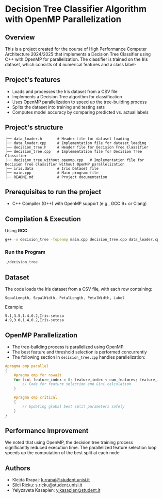 # Decision Tree Classifier Algorithm with OpenMP Parallelization

## Overview
This is a project created for the course of High Performance Computer Architecture 2024/2025 that implements a Decision Tree Classifier using C++ with OpenMP for parallelization. The classifier is trained on the Iris dataset, which consists of 4 numerical features and a class label-

## Project's features
- Loads and processes the Iris dataset from a CSV file
- Implements a Decision Tree algorithm for classification
- Uses OpenMP parallelization to speed up the tree-building process
- Splits the dataset into training and testing sets
- Computes model accuracy by comparing predicted vs. actual labels

## Project's structure
```
│── data_loader.h       # Header file for dataset loading
│── data_loader.cpp     # Implementation file for dataset loading
│── decision_tree.h     # Header file for Decision Tree Classifier
│── decision_tree.cpp   # Implementation file for Decision Tree Classifier
│── decision_tree_without_openmp.cpp   # Implementation file for Decision Tree Classifier without OpenMP parallelization
│── iris.data           # Iris Dataset file
│── main.cpp            # Main program file
│── README.md           # Project documentation
```

## Prerequisites to run the project
- C++ Compiler (G++) with OpenMP support (e.g., GCC 9+ or Clang)

## Compilation & Execution
Using **GCC**:
```sh
g++ -o decision_tree -fopenmp main.cpp decision_tree.cpp data_loader.cpp
```

### Run the Program
```sh
./decision_tree
```

## Dataset
The code loads the Iris dataset from a CSV file, with each row containing:
```
SepalLength, SepalWidth, PetalLength, PetalWidth, Label
```
Example:
```
5.1,3.5,1.4,0.2,Iris-setosa
4.9,3.0,1.4,0.2,Iris-setosa
```

## OpenMP Parallelization
- The tree-building process is parallelized using OpenMP.
- The best feature and threshold selection is performed concurrently
- The following section in `decision_tree.cpp` handles parallelization:
```cpp
#pragma omp parallel
{
    #pragma omp for nowait
    for (int feature_index = 0; feature_index < num_features; feature_index++) {
        // Code for feature selection and Gini calculation
    }

    #pragma omp critical
    {
        // Updating global best split parameters safely
    }
}
```

## Performance Improvement
We noted that using OpenMP, the decision tree training process significantly reduced execution time. The parallelized feature selection loop speeds up the computation of the best split at each node.

## Authors
- Klejda Rrapaj: k.rrapaj@student.unisi.it
- Sildi Ricku: s.ricku@student.unisi.it
- Yelyzaveta Kasapien: y.kasapien@student.it